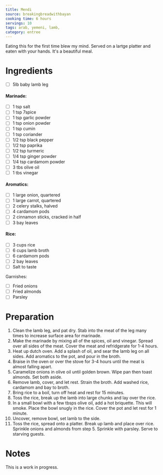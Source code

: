 ```yaml
---
title: Mendi
source: breakingbreadwithbayan
cooking time: 6 hours
servings: 10
tags: arab, yemeni, lamb, 
category: entree
---
```


Eating this for the first time blew my mind. Served on a lartge platter and eaten with your hands. It's a beautiful meal.

Ingredients
===========

* [ ] 5lb baby lamb leg

#### Marinade:
* [ ] 1 tsp salt
* [ ] 1 tsp 7spice
* [ ] 1 tsp garlic powder
* [ ] 1 tsp onion powder
* [ ] 1 tsp cumin
* [ ] 1 tsp coriander
* [ ] 1/2 tsp black pepper
* [ ] 1/2 tsp paprika
* [ ] 1/2 tsp turmeric
* [ ] 1/4 tsp ginger powder
* [ ] 1/4 tsp cardamom powder
* [ ] 3 tbs olive oil
* [ ] 1 tbs vinegar

#### Aromatics:
* [ ] 1 large onion, quartered
* [ ] 1 large carrot, quartered
* [ ] 2 celery stalks, halved
* [ ] 4 cardamom pods
* [ ] 2 cinnamon sticks, cracked in half
* [ ] 3 bay leaves

#### Rice:
* [ ] 3 cups rice
* [ ] 6 cups lamb broth
* [ ] 6 cardamom pods
* [ ] 2 bay leaves
* [ ] Salt to taste

Garnishes:
* [ ] Fried onions
* [ ] Fried almonds
* [ ] Parsley

Preparation
===========
1. Clean the lamb leg, and pat dry. Stab into the meat of the leg many times to increase surface area for marinade.
2. Make the marinade by mixing all of the spices, oil and vinegar. Spread over all sides of the meat. Cover the meat and refridgerate for 1-4 hours. 
3. Heat up dutch oven. Add a splash of oil, and sear the lamb leg on all sides. Add aromatics to the pot, and pour in the broth.
4. Braise in the oven or over the stove for 3-4 hours until the meat is almost falling apart.
5. Caramelize onions in olive oil until golden brown. Wipe pan then toast almonds. Set both aside.
6. Remove lamb, cover, and let rest. Strain the broth. Add washed rice, cardamom and bay to broth. 
7. Bring rice to a boil, turn off heat and rest for 15 minutes.
8. Toss the rice, break up the lamb into large chunks and lay over the rice. 
9. In a small bowl with a few tbsps olive oil, add a hot briquette. This will smoke. Place the bowl snugly in the rice. Cover the pot and let rest for 1 minute. 
10. Uncover, remove bowl, set lamb to the side. 
11. Toss the rice, spread onto a platter. Break up lamb and place over rice. Sprinkle onions and almonds from step 5. Sprinkle with parsley. Serve to starving guests.

Notes
=====

This is a work in progress.